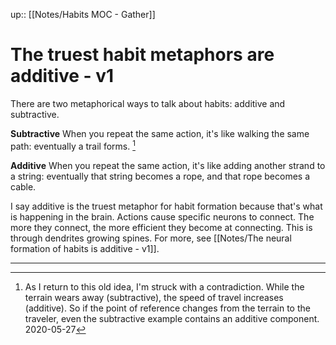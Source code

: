 up:: [[Notes/Habits MOC - Gather]]

# The truest habit metaphors are additive - v1
There are two metaphorical ways to talk about habits: additive and subtractive.

**Subtractive**
When you repeat the same action, it's like walking the same path: eventually a trail forms. [^1]

**Additive**
When you repeat the same action, it's like adding another strand to a string: eventually that string becomes a rope, and that rope becomes a cable.

I say additive is the truest metaphor for habit formation because that's what is happening in the brain. Actions cause specific neurons to connect. The more they connect, the more efficient they become at connecting. This is through dendrites growing spines. For more, see [[Notes/The neural formation of habits is additive - v1]].

---
[^1]: As I return to this old idea, I'm struck with a contradiction. While the terrain wears away (subtractive), the speed of travel increases (additive). So if the point of reference changes from the terrain to the traveler, even the subtractive example contains an additive component. 2020-05-27